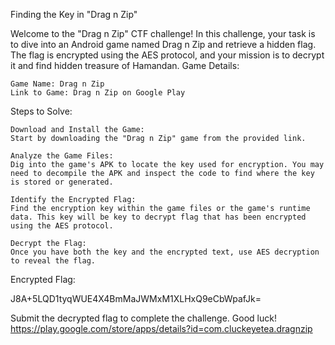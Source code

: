 Finding the Key in "Drag n Zip"

Welcome to the "Drag n Zip" CTF challenge! In this challenge, your task is to dive into an Android game named Drag n Zip and retrieve a hidden flag. The flag is encrypted using the AES protocol, and your mission is to decrypt it and find hidden treasure of Hamandan.
Game Details:

    Game Name: Drag n Zip
    Link to Game: Drag n Zip on Google Play

Steps to Solve:

    Download and Install the Game:
    Start by downloading the "Drag n Zip" game from the provided link.

    Analyze the Game Files:
    Dig into the game's APK to locate the key used for encryption. You may need to decompile the APK and inspect the code to find where the key is stored or generated.

    Identify the Encrypted Flag:
    Find the encryption key within the game files or the game's runtime data. This key will be key to decrypt flag that has been encrypted using the AES protocol.

    Decrypt the Flag:
    Once you have both the key and the encrypted text, use AES decryption to reveal the flag.

Encrypted Flag:

J8A+5LQD1tyqWUE4X4BmMaJWMxM1XLHxQ9eCbWpafJk=

Submit the decrypted flag to complete the challenge. Good luck!
https://play.google.com/store/apps/details?id=com.cluckeyetea.dragnzip
